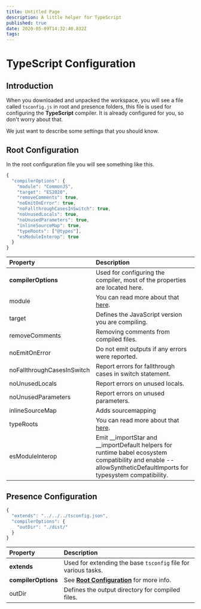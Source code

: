 ```yaml
---
title: Untitled Page
description: A little helper for TypeScript
published: true
date: 2020-05-09T14:32:40.832Z
tags: 
---
```


# TypeScript Configuration

## Introduction

When you downloaded and unpacked the workspace, you will see a file called `tsconfig.js` in root and presence folders, this file is used for configuring the **TypeScript** compiler. It is already configured for you, so don't worry about that.

We just want to describe some settings that you should know.

## Root Configuration

In the root configuration file you will see something like this.

```javascript
{
  "compilerOptions": {
    "module": "CommonJS",
    "target": "ES2020",
    "removeComments": true,
    "noEmitOnError": true,
    "noFallthroughCasesInSwitch": true,
    "noUnusedLocals": true,
    "noUnusedParameters": true,
    "inlineSourceMap": true,
    "typeRoots": ["@types"],
    "esModuleInterop": true
  }
}
```

| Property | Description |
| :--- | :--- |
| **compilerOptions** | Used for configuring the compiler, most of the properties are located here. |
| module | You can read more about that [here](https://www.typescriptlang.org/docs/handbook/modules.html). |
| target | Defines the JavaScript version you are compiling. |
| removeComments | Removing comments from compiled files. |
| noEmitOnError | Do not emit outputs if any errors were reported. |
| noFallthroughCasesInSwitch | Report errors for fallthrough cases in switch statement. |
| noUnusedLocals | Report errors on unused locals. |
| noUnusedParameters | Report errors on unused parameters. |
| inlineSourceMap | Adds sourcemapping | 
| typeRoots | You can read more about that [here](https://www.typescriptlang.org/docs/handbook/tsconfig-json.html#types-typeroots-and-types). |
| esModuleInterop | Emit __importStar and __importDefault helpers for runtime babel ecosystem compatibility and enable --allowSyntheticDefaultImports for typesystem compatibility.|

## Presence Configuration

```javascript
{
  "extends": "../../../tsconfig.json",
  "compilerOptions": {
    "outDir": "./dist/"
  }
}
```

| Property | Description |
| :--- | :--- |
| **extends** | Used for extending the base `tsconfig` file for various tasks. |
| **compilerOptions** | See [**Root Configuration**](/dev/presence/tsconfig#root-configuration) for more info. |
| outDir | Defines the output directory for compiled files. |
